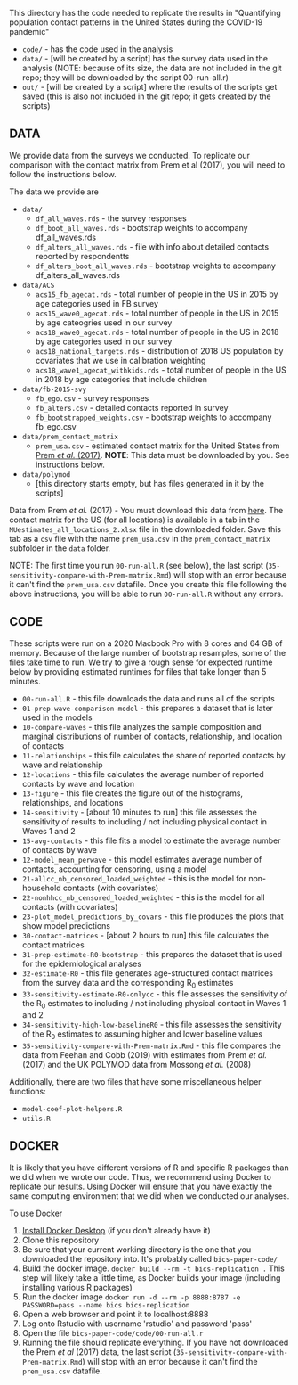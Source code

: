 
This directory has the code needed to replicate the results in
"Quantifying population contact patterns in the United States during the COVID-19 pandemic"


* `code/` - has the code used in the analysis
* `data/` - [will be created by a script] has the survey data used in the analysis
            (NOTE: because of its size, the data are not included in the git repo; they will be downloaded by the script 00-run-all.r)
* `out/`  - [will be created by a script] where the results of the scripts get saved (this is also not included in the git repo; it gets created by the scripts)

## DATA

We provide data from the surveys we conducted.  To replicate our comparison
with the contact matrix from Prem et al (2017), you will need to follow the
instructions below.

The data we provide are

* `data/`
	- `df_all_waves.rds` - the survey responses 
	- `df_boot_all_waves.rds` - bootstrap weights to accompany df_all_waves.rds
	- `df_alters_all_waves.rds` - file with info about detailed contacts reported by respondentts
	- `df_alters_boot_all_waves.rds` - bootstrap weights to accompany df_alters_all_waves.rds
* `data/ACS`
	- `acs15_fb_agecat.rds` - total number of people in the US in 2015 by age categories used in FB survey
	- `acs15_wave0_agecat.rds` - total number of people in the US in 2015 by age cateogries used in our survey
	- `acs18_wave0_agecat.rds` - total number of people in the US in 2018 by age categories used in our survey
	- `acs18_national_targets.rds` - distribution of 2018 US population by covariates that we use in calibration weighting
	- `acs18_wave1_agecat_withkids.rds` - total number of people in the US in 2018 by age categories that include children
* `data/fb-2015-svy`
	- `fb_ego.csv` - survey responses
	- `fb_alters.csv` - detailed contacts reported in survey
	- `fb_bootstrapped_weights.csv` - bootstrap weights to accompany fb_ego.csv
* `data/prem_contact_matrix`
	- `prem_usa.csv` - estimated contact matrix for the United States from [Prem *et al.* (2017)](https://journals.plos.org/ploscompbiol/article?id=10.1371/journal.pcbi.1005697). **NOTE**: This data must be downloaded by you. See instructions below.
* `data/polymod`
	- [this directory starts empty, but has files generated in it by the scripts]

Data from Prem *et al.* (2017) - You must download this data from [here](https://doi.org/10.1371/journal.pcbi.1005697.s002). The contact matrix for the US (for all locations) is available in a tab in the `MUestimates_all_locations_2.xlsx` file in the downloaded folder. Save this tab as a `csv` file with the name `prem_usa.csv` in the `prem_contact_matrix` subfolder in the `data` folder.

NOTE: The first time you run `00-run-all.R` (see below), the last script (`35-sensitivity-compare-with-Prem-matrix.Rmd`) will stop with an error because it can't find the `prem_usa.csv` datafile. Once you create this file following the above instructions, you will be able to run `00-run-all.R` without any errors. 

## CODE

These scripts were run on a 2020 Macbook Pro with 8 cores and 64 GB of memory.
Because of the large number of bootstrap resamples, some of the files take time to run.
We try to give a rough sense for expected runtime below by providing estimated runtimes
for files that take longer than 5 minutes.

* `00-run-all.R` - this file downloads the data and runs all of the scripts
* `01-prep-wave-comparison-model` - this prepares a dataset that is later used in the models
* `10-compare-waves` - this file analyzes the sample composition and marginal distributions of number of contacts, relationship, and location of contacts 
* `11-relationships` - this file calculates the share of reported contacts by wave and relationship 
* `12-locations` - this file calculates the average number of reported contacts by wave and location 
* `13-figure` - this file creates the figure out of the histograms, relationships, and locations 
* `14-sensitivity` - [about 10 minutes to run] this file assesses the sensitivity of results to including / not including physical contact in Waves 1 and 2 
* `15-avg-contacts` - this file fits a model to estimate the average number of contacts by wave 
* `12-model_mean_perwave` - this model estimates average number of contacts, accounting for censoring, using a model
* `21-allcc_nb_censored_loaded_weighted` - this is the model for non-household contacts (with covariates)
* `22-nonhhcc_nb_censored_loaded_weighted` - this is the model for all contacts (with covariates)
* `23-plot_model_predictions_by_covars` - this file produces the plots that show model predictions 
* `30-contact-matrices` - [about 2 hours to run] this file calculates the contact matrices
* `31-prep-estimate-R0-bootstrap` - this prepares the dataset that is used for the epidemiological analyses
* `32-estimate-R0` - this file generates age-structured contact matrices from the survey data and the corresponding R<sub>0</sub> estimates 
* `33-sensitivity-estimate-R0-onlycc` - this file assesses the sensitivity of the R<sub>0</sub> estimates  to including / not including physical contact in Waves 1 and 2
* `34-sensitivity-high-low-baselineR0` - this file assesses the sensitivity of the R<sub>0</sub> estimates  to assuming higher and lower baseline values
* `35-sensitivity-compare-with-Prem-matrix.Rmd` - this file compares the data from Feehan and Cobb (2019) with estimates from Prem *et al.* (2017) and the UK POLYMOD data from Mossong *et al.* (2008)

Additionally, there are two files that have some miscellaneous helper functions:

* `model-coef-plot-helpers.R`
* `utils.R`


## DOCKER

It is likely that you have different versions of R and specific R packages than we did
when we wrote our code.  Thus, we recommend using Docker to replicate our results. 
Using Docker will ensure that you have exactly the same computing environment that we did
when we conducted our analyses.

To use Docker

1. [Install Docker Desktop](https://www.docker.com/get-started) (if you don't already have it)
1. Clone this repository 
1. Be sure that your current working directory is the one that you downloaded the repository into. It's probably called `bics-paper-code/`
1. Build the docker image. 
	`docker build --rm -t bics-replication .`
   This step will likely take a little time, as Docker builds your image (including installing various R packages)
1. Run the docker image
	`docker run -d --rm -p 8888:8787 -e PASSWORD=pass --name bics bics-replication`
1. Open a web browser and point it to localhost:8888
1. Log onto Rstudio with username 'rstudio' and password 'pass'
1. Open the file `bics-paper-code/code/00-run-all.r`
1. Running the file should replicate everything. If you have not downloaded the Prem *et al* (2017) data, the last script (`35-sensitivity-compare-with-Prem-matrix.Rmd`) will stop with an error because it can't find the `prem_usa.csv` datafile.

